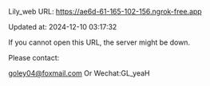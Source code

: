 Lily_web URL: https://ae6d-61-165-102-156.ngrok-free.app

Updated at: 2024-12-10 03:17:32

If you cannot open this URL, the server might be down.

Please contact: 

goley04@foxmail.com Or Wechat:GL_yeaH